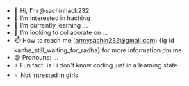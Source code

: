 - 👋 Hi, I’m @sachinhack232
- 👀 I’m interested in haching
- 🌱 I’m currently learning ...
- 💞️ I’m looking to collaborate on ...
- 📫 How to reach me (armysachin232@gmail.com)  {Ig Id kanha_still_waiting_for_radha} for more information dm me
- 😄 Pronouns: ...
- ⚡ Fun fact: is I i don't know coding just in a learning state
-  ♀️  Not intrested in girls 
<!---
sachinhack232/sachinhack232 is a ✨ special ✨ repository because its `README.md` (this file) appears on your GitHub profile.
You can click the Preview link to take a look at your changes.
--->
